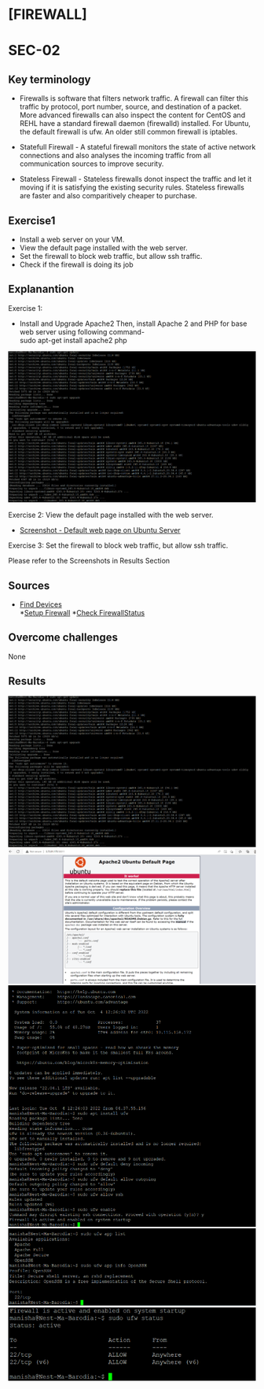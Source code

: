 

# [FIREWALL]
# SEC-02

## Key terminology


* Firewalls is software that filters network traffic. A firewall can filter this traffic by protocol, port number, source, and destination of a packet. More advanced firewalls can also inspect the content for 
CentOS and REHL have a standard firewall daemon (firewalld) installed. For Ubuntu, the default firewall is ufw. An older still common firewall is iptables.

* Statefull Firewall - A stateful firewall monitors the state of active network connections and also analyses the incoming traffic from all communication sources to improve security.

* Stateless Firewall - Stateless firewalls donot inspect the traffic and let it moving if it is satisfying the existing security rules. Stateless firewalls are faster and also comparitively cheaper to purchase.



## Exercise1


* Install a web server on your VM.
* View the default page installed with the web server.
* Set the firewall to block web traffic, but allow ssh traffic.
* Check if the firewall is doing its job




## Explanantion
Exercise 1: 
* Install and Upgrade Apache2
Then, install Apache 2 and PHP for base web server using following command-  
sudo apt-get install apache2 php  

![Screenshot](https://github.com/Techgrounds-Cloud-9/cloud-9-MBarodia/blob/2c113d7a3fa2eb025db17c4d179e26cceebc6c00/00_includes/02_Security/SEC02/SEC02-ApacheInstallUpgrade.PNG)

Exercise 2: View the default page installed with the web server.
* [Screenshot - Default web page on Ubuntu Server](https://github.com/Techgrounds-Cloud-9/cloud-9-MBarodia/blob/2c113d7a3fa2eb025db17c4d179e26cceebc6c00/00_includes/02_Security/SEC02/SEC02-PageWebServer.PNG)  

Exercise 3: Set the firewall to block web traffic, but allow ssh traffic.

Please refer to the Screenshots in Results Section  


  

## Sources
* [Find Devices](https://vitux.com/find-devices-connected-to-your-network-with-nmap/)  
*[Setup Firewall](https://linuxize.com/post/how-to-setup-a-firewall-with-ufw-on-ubuntu-20-04/)
*[Check FirewallStatus](https://www.configserverfirewall.com/ufw-ubuntu-firewall/ubuntu-check-firewall-status-ufw/)



## Overcome challenges

None

## Results
![Screenshot - Apache Install and Upgarde](https://github.com/Techgrounds-Cloud-9/cloud-9-MBarodia/blob/2c113d7a3fa2eb025db17c4d179e26cceebc6c00/00_includes/02_Security/SEC02/SEC02-ApacheInstallUpgrade.PNG)   
![Screenshot - Default web page on Ubuntu Server](https://github.com/Techgrounds-Cloud-9/cloud-9-MBarodia/blob/2c113d7a3fa2eb025db17c4d179e26cceebc6c00/00_includes/02_Security/SEC02/SEC02-PageWebServer.PNG)  
![Firewall on Ubuntu](https://github.com/Techgrounds-Cloud-9/cloud-9-MBarodia/blob/2c113d7a3fa2eb025db17c4d179e26cceebc6c00/00_includes/02_Security/SEC02/SEC02-FWonUbuntu.PNG)   
![Firewall SSH Info](https://github.com/Techgrounds-Cloud-9/cloud-9-MBarodia/blob/2c113d7a3fa2eb025db17c4d179e26cceebc6c00/00_includes/02_Security/SEC02/SEC02-FW-OpenSSHInfo.PNG)   
![UFW Status after Firewall](https://github.com/Techgrounds-Cloud-9/cloud-9-MBarodia/blob/2c113d7a3fa2eb025db17c4d179e26cceebc6c00/00_includes/02_Security/SEC02/SEC02-FW-UFWStatus.PNG)





